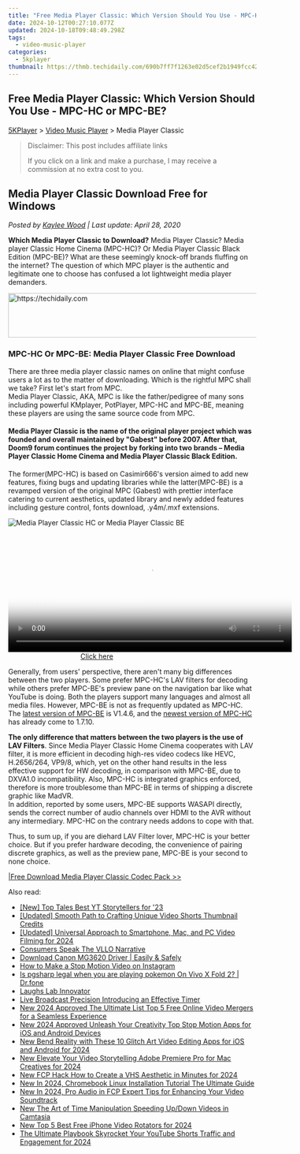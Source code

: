 ```yaml
---
title: "Free Media Player Classic: Which Version Should You Use - MPC-HC or MPC-BE?"
date: 2024-10-12T00:27:10.077Z
updated: 2024-10-18T09:48:49.298Z
tags:
  - video-music-player
categories:
  - 5kplayer
thumbnail: https://thmb.techidaily.com/690b7ff7f1263e02d5cef2b1949fcc420057ec1a31acc3d38403cea70e416774.jpg
---
```


## Free Media Player Classic: Which Version Should You Use - MPC-HC or MPC-BE?

[5KPlayer](https://tools.techidaily.com/5kplayer/products/) \> [Video Music Player](https://tools.techidaily.com/5kplayer/video-music-player/) \> Media Player Classic 

>  Disclaimer: This post includes affiliate links
>
>  If you click on a link and make a purchase, I may receive a commission at no extra cost to you.
>

## Media Player Classic Download Free for Windows

 _Posted by [Kaylee Wood](https://www.quora.com/profile/Amanda-Hu-21) | Last update: April 28, 2020_ 

**Which Media Player Classic to Download?**  Media Player Classic? Media player Classic Home Cinema (MPC-HC)? Or Media Player Classic Black Edition (MPC-BE)? What are these seemingly knock-off brands fluffing on the internet? The question of which MPC player is the authentic and legitimate one to choose has confused a lot lightweight media player demanders.

<!-- affiliate ads begin -->
<a href="https://appsumo.8odi.net/c/5597632/2094482/7443" target="_top" id="2094482">
  <img src="//a.impactradius-go.com/display-ad/7443-2094482" border="0" alt="https://techidaily.com" width="728" height="90"/>
</a>
<img height="0" width="0" src="https://appsumo.8odi.net/i/5597632/2094482/7443" style="position:absolute;visibility:hidden;" border="0" />
<!-- affiliate ads end -->

### MPC-HC Or MPC-BE: Media Player Classic Free Download

There are three media player classic names on online that might confuse users a lot as to the matter of downloading. Which is the rightful MPC shall we take? First let's start from MPC.  
 Media Player Classic, AKA, MPC is like the father/pedigree of many sons including powerful KMplayer, PotPlayer, MPC-HC and MPC-BE, meaning these players are using the same source code from MPC.

#### Media Player Classic is the name of the original player project which was founded and overall maintained by "Gabest" before 2007\. After that, Doom9 forum continues the project by forking into two brands – Media Player Classic Home Cinema and Media Player Classic Black Edition.

 The former(MPC-HC) is based on Casimir666's version aimed to add new features, fixing bugs and updating libraries while the latter(MPC-BE) is a revamped version of the original MPC (Gabest) with prettier interface catering to current aesthetics, updated library and newly added features including gesture control, fonts download, .y4m/.mxf extensions.

![Media Player Classic HC or Media Player Classic BE](https://www.5kplayer.com/video-music-player/img/mpc-be-hc-main.jpg)

<!-- affiliate ads begin -->
<span id="1983552">
					<video width="576" height="240" style="cursor:pointer"
           poster="//a.impactradius-go.com/display-clicktoplayimage/1983552.png"
           onclick="if(!this.playClicked){this.play();this.setAttribute('controls',true);this.playClicked=true;}">
	   <source src="//a.impactradius-go.com/display-ad/22993-1983552">
	   <img src="//a.impactradius-go.com/display-clicktoplayimage/1983552.png" style="border: none; height: 100%; width: 100%; object-fit: contain">
	</video>
	<div style="width:360px;text-align:center"><a href="javascript:window.open(decodeURIComponent('https%3A%2F%2Fhomestyler.sjv.io%2Fc%2F5597632%2F1983552%2F22993'), '_blank');void(0);">Click here</a></div>
</span>
<img height="0" width="0" src="https://imp.pxf.io/i/5597632/1983552/22993" style="position:absolute;visibility:hidden;" border="0" />
<!-- affiliate ads end -->

 Generally, from users' perspective, there aren't many big differences between the two players. Some prefer MPC-HC's LAV filters for decoding while others prefer MPC-BE's preview pane on the navigation bar like what YouTube is doing. Both the players support many languages and almost all media files. However, MPC-BE is not as frequently updated as MPC-HC. The [latest version of MPC-BE](http://forum.doom9.org/showthread.php?t=165890&highlight=media+player+classic+black+edition) is V1.4.6, and the [newest version of MPC-HC](https://mpc-hc.org/changelog/) has already come to 1.7.10.

**The only difference that matters between the two players is the use of LAV Filters**. Since Media Player Classic Home Cinema cooperates with LAV filter, it is more efficient in decoding high-res video codecs like HEVC, H.2656/264, VP9/8, which, yet on the other hand results in the less effective support for HW decoding, in comparison with MPC-BE, due to DXVA1.0 incompatibility. Also, MPC-HC is integrated graphics enforced, therefore is more troublesome than MPC-BE in terms of shipping a discrete graphic like MadVR.  
 In addition, reported by some users, MPC-BE supports WASAPI directly, sends the correct number of audio channels over HDMI to the AVR without any intermediary. MPC-HC on the contrary needs addons to cope with that.

 Thus, to sum up, if you are diehard LAV Filter lover, MPC-HC is your better choice. But if you prefer hardware decoding, the convenience of pairing discrete graphics, as well as the preview pane, MPC-BE is your second to none choice.

[|Free Download Media Player Classic Codec Pack >>](https://tools.techidaily.com/5kplayer/video-music-player/)

<ins class="adsbygoogle"
     style="display:block"
     data-ad-format="autorelaxed"
     data-ad-client="ca-pub-7571918770474297"
     data-ad-slot="1223367746"></ins>

<ins class="adsbygoogle"
     style="display:block"
     data-ad-client="ca-pub-7571918770474297"
     data-ad-slot="8358498916"
     data-ad-format="auto"
     data-full-width-responsive="true"></ins>

<span class="atpl-alsoreadstyle">Also read:</span>
<div><ul>
<li><a href="https://some-skills.techidaily.com/new-top-tales-best-yt-storytellers-for-23/"><u>[New] Top Tales Best YT Storytellers for '23</u></a></li>
<li><a href="https://facebook-video-share.techidaily.com/updated-smooth-path-to-crafting-unique-video-shorts-thumbnail-credits/"><u>[Updated] Smooth Path to Crafting Unique Video Shorts Thumbnail Credits</u></a></li>
<li><a href="https://visual-screen-recording.techidaily.com/updated-universal-approach-to-smartphone-mac-and-pc-video-filming-for-2024/"><u>[Updated] Universal Approach to Smartphone, Mac, and PC Video Filming for 2024</u></a></li>
<li><a href="https://article-posts.techidaily.com/consumers-speak-the-vllo-narrative/"><u>Consumers Speak The VLLO Narrative</u></a></li>
<li><a href="https://driver-download.techidaily.com/download-canon-mg3620-driver-easily-and-safely/"><u>Download Canon MG3620 Driver | Easily & Safely</u></a></li>
<li><a href="https://ai-vdieo-software.techidaily.com/how-to-make-a-stop-motion-video-on-instagram/"><u>How to Make a Stop Motion Video on Instagram</u></a></li>
<li><a href="https://fake-location.techidaily.com/is-pgsharp-legal-when-you-are-playing-pokemon-on-vivo-x-fold-2-drfone-by-drfone-virtual-android/"><u>Is pgsharp legal when you are playing pokemon On Vivo X Fold 2? | Dr.fone</u></a></li>
<li><a href="https://extra-resources.techidaily.com/laughs-lab-innovator/"><u>Laughs Lab Innovator</u></a></li>
<li><a href="https://screen-video-capture.techidaily.com/live-broadcast-precision-introducing-an-effective-timer/"><u>Live Broadcast Precision Introducing an Effective Timer</u></a></li>
<li><a href="https://video-creation-software.techidaily.com/new-2024-approved-the-ultimate-list-top-5-free-online-video-mergers-for-a-seamless-experience/"><u>New 2024 Approved The Ultimate List Top 5 Free Online Video Mergers for a Seamless Experience</u></a></li>
<li><a href="https://video-creation-software.techidaily.com/new-2024-approved-unleash-your-creativity-top-stop-motion-apps-for-ios-and-android-devices/"><u>New 2024 Approved Unleash Your Creativity Top Stop Motion Apps for iOS and Android Devices</u></a></li>
<li><a href="https://video-creation-software.techidaily.com/new-bend-reality-with-these-10-glitch-art-video-editing-apps-for-ios-and-android-for-2024/"><u>New Bend Reality with These 10 Glitch Art Video Editing Apps for iOS and Android for 2024</u></a></li>
<li><a href="https://video-creation-software.techidaily.com/new-elevate-your-video-storytelling-adobe-premiere-pro-for-mac-creatives-for-2024/"><u>New Elevate Your Video Storytelling Adobe Premiere Pro for Mac Creatives for 2024</u></a></li>
<li><a href="https://video-creation-software.techidaily.com/new-fcp-hack-how-to-create-a-vhs-aesthetic-in-minutes-for-2024/"><u>New FCP Hack How to Create a VHS Aesthetic in Minutes for 2024</u></a></li>
<li><a href="https://video-creation-software.techidaily.com/new-in-2024-chromebook-linux-installation-tutorial-the-ultimate-guide/"><u>New In 2024, Chromebook Linux Installation Tutorial The Ultimate Guide</u></a></li>
<li><a href="https://video-creation-software.techidaily.com/new-in-2024-pro-audio-in-fcp-expert-tips-for-enhancing-your-video-soundtrack/"><u>New In 2024, Pro Audio in FCP Expert Tips for Enhancing Your Video Soundtrack</u></a></li>
<li><a href="https://video-creation-software.techidaily.com/new-the-art-of-time-manipulation-speeding-updown-videos-in-camtasia/"><u>New The Art of Time Manipulation Speeding Up/Down Videos in Camtasia</u></a></li>
<li><a href="https://video-creation-software.techidaily.com/new-top-5-best-free-iphone-video-rotators-for-2024/"><u>New Top 5 Best Free iPhone Video Rotators for 2024</u></a></li>
<li><a href="https://youtube-lab.techidaily.com/ltimate-playbook-skyrocket-your-youtube-shorts-traffic-and-engagement-for-2024/"><u>The Ultimate Playbook Skyrocket Your YouTube Shorts Traffic and Engagement for 2024</u></a></li>
</ul></div>

